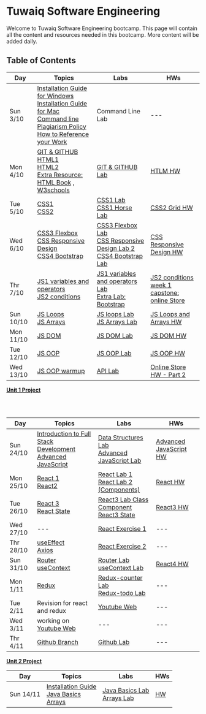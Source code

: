 # Tuwaiq Software Engineering

Welcome to Tuwaiq Software Engineering bootcamp.
This page will contain all the content and resources needed in this bootcamp. More content will be added daily.

## Table of Contents

| Day         | Topics      | Labs        | HWs |
| ----------- | ----------- | ----------- | --- |
| Sun 3/10    | [Installation Guide for Windows](https://github.com/Tuwaiq-SE-Riyadh/students-content/blob/main/slides/week1/Windows_Installation_Guide.pdf) <br> [Installation Guide for Mac](https://github.com/Tuwaiq-SE-Riyadh/students-content/blob/main/slides/week1/Mac_Installation_Guide.pdf) <br> [Command line](https://github.com/Tuwaiq-SE-Riyadh/students-content/blob/main/slides/week1/Command_Line.pdf) <br> [Plagiarism Policy](https://www.dropbox.com/sh/e533hpeddk382u5/AACsj8gievyt1rP4NXrkkCiOa/Certified%20Full%20Stack%20Web%20Developer%20Bootcamp/Level%201%3A%20Web%20Development%20Essentials/Task%201/Additional%20reading/Additional%20Reading%20-%20Plagiarism%20Policy.pdf?dl=0) <br> [How to Reference your Work](https://www.dropbox.com/sh/e533hpeddk382u5/AABOgllceZsIrrcd-plSMulna/Certified%20Full%20Stack%20Web%20Developer%20Bootcamp/Level%201%3A%20Web%20Development%20Essentials/Task%201/Additional%20reading/How%20to%20Reference%20your%20Work.pdf?dl=0)      | Command Line Lab      | --- |
| Mon 4/10    | [GIT & GITHUB](https://github.com/Tuwaiq-SE-Riyadh/students-content/blob/main/slides/week1/intro_to_git.pdf) <br> [HTML1](https://github.com/Tuwaiq-SE-Riyadh/students-content/blob/main/slides/week1/HTML1.pdf) <br> [HTML2](https://github.com/Tuwaiq-SE-Riyadh/students-content/blob/main/slides/week1/HTML2.pdf) <br> [Extra Resource: HTML Book](https://www.dropbox.com/sh/e533hpeddk382u5/AAD74heoU3vsMwuVNeexIQeba/Certified%20Full%20Stack%20Web%20Developer%20Bootcamp/Level%201%3A%20Web%20Development%20Essentials/Task%201/Additional%20reading?dl=0&preview=HTML5NotesForProfessionals.pdf&subfolder_nav_tracking=1) , [W3schools](https://www.w3schools.com/)  | [GIT & GITHUB Lab](https://github.com/Tuwaiq-SE-Riyadh/week01_day02_gitGithub) | [HTLM HW](https://github.com/Tuwaiq-SE-Riyadh/week01_day02_HTML)|
| Tue 5/10    | [CSS1](https://github.com/Tuwaiq-SE-Riyadh/students-content/blob/main/slides/week1/CSS1.pdf) <br> [CSS2](https://github.com/Tuwaiq-SE-Riyadh/students-content/blob/main/slides/week1/CSS2.pdf) | [CSS1 Lab](https://github.com/Tuwaiq-SE-Riyadh/week01_day03_CSS1) <br> [CSS1 Horse Lab](https://github.com/Tuwaiq-SE-Riyadh/week01_day03_CSS2_Horse) | [CSS2 Grid HW](https://github.com/Tuwaiq-SE-Riyadh/Week1_Day3_CSSGrid)
| Wed 6/10    | [CSS3 Flexbox](https://github.com/Tuwaiq-SE-Riyadh/students-content/blob/main/slides/week1/CSS3_Flexbox.pdf) <br> [CSS  Responsive Design](https://github.com/Tuwaiq-SE-Riyadh/students-content/blob/main/slides/week1/Responsive_Design.pdf) <br> [CSS4 Bootstrap](https://github.com/Tuwaiq-SE-Riyadh/students-content/blob/main/slides/week1/CSS_Bootstrap.pdf) | [CSS3 Flexbox Lab](https://github.com/Tuwaiq-SE-Riyadh/week01_day04_FlexBox) <br> [CSS Responsive Design Lab 2](https://github.com/Tuwaiq-SE-Riyadh/week01_day04_ResponsiveDesign_2) <br> [CSS4 Bootstrap Lab](https://github.com/Tuwaiq-SE-Riyadh/week01_day04_Bootstrap) | [CSS Responsive Design HW](https://github.com/Tuwaiq-SE-Riyadh/week01_day04_ResponsiveDesign_1)
| Thr 7/10    | [JS1 variables and operators](https://github.com/Tuwaiq-SE-Riyadh/students-content/blob/main/slides/week1/JS1_variables_and_operators.pdf) <br> [JS2 conditions](https://github.com/Tuwaiq-SE-Riyadh/students-content/blob/main/slides/week1/JS2_conditions.pdf) | [JS1 variables and operators Lab](https://github.com/Tuwaiq-SE-Riyadh/week01_day05_JS_variables_conditions) <br> [Extra Lab: Bootstrap](https://github.com/Tuwaiq-SE-Riyadh/W01D05-Bootstrap-Lab) | [JS2 conditions](https://github.com/Tuwaiq-SE-Riyadh/week01_day05_JS_conditions) <br> [week 1 capstone: online Store](https://github.com/Tuwaiq-SE-Riyadh/W01D05-HW) |
| Sun 10/10    | [JS Loops](https://github.com/Tuwaiq-SE-Riyadh/students-content/blob/main/slides/week2/JS2_loop.pdf) <br> [JS Arrays](https://github.com/Tuwaiq-SE-Riyadh/students-content/blob/main/slides/week2/JS4_Arrays.pdf) | [JS loops Lab](https://github.com/Tuwaiq-SE-Riyadh/week02_day06_JS_loops) <br> [JS Arrays Lab](https://github.com/Tuwaiq-SE-Riyadh/week02_day06_JS_arrays) | [JS Loops and Arrays HW](https://github.com/Tuwaiq-SE-Riyadh/week02_day06_JS_arrays_loops_HW) |
| Mon 11/10    | [JS DOM](https://github.com/Tuwaiq-SE-Riyadh/students-content/blob/main/slides/week2/JS_Scripting_EventHandiling.pdf) | [JS DOM Lab](https://github.com/Tuwaiq-SE-Riyadh/week02_day07_JS_DOM) | [JS DOM HW](https://github.com/Tuwaiq-SE-Riyadh/week02_day07_JS_DOM_HW) |
| Tue 12/10    | [JS OOP](https://github.com/Tuwaiq-SE-Riyadh/students-content/blob/main/slides/week2/JS5_OOP.pdf) | [JS OOP Lab](https://github.com/Tuwaiq-SE-Riyadh/week02_day08_JS_OOP) | [JS OOP HW](https://github.com/Tuwaiq-SE-Riyadh/week02_day08_JS_OOP_HW) |
| Wed 13/10    | [JS OOP warmup](https://github.com/Tuwaiq-SE-Riyadh/week02_day09_warmup_OOP) | [API Lab](https://github.com/Tuwaiq-SE-Riyadh/week02_day09_API) | [Online Store HW - Part 2](https://github.com/Tuwaiq-SE-Riyadh/week02_day09_OnlineStore_part2_HW) |

**[Unit 1 Project](https://github.com/Tuwaiq-SE-Riyadh/Project-Unit-1)**

<br><br>

| Day         | Topics      | Labs        | HWs |
| ----------- | ----------- | ----------- | --- |
| Sun 24/10   | [Introduction to Full Stack Development](https://github.com/Tuwaiq-SE-Riyadh/students-content/blob/main/slides/week4/Intoduction_to_full_stack_development.pdf) <br> [Advanced JavaScript](https://github.com/Tuwaiq-SE-Riyadh/students-content/blob/main/slides/week4/Advance_JavaScript.pdf)     | [Data Structures Lab](https://github.com/Tuwaiq-SE-Riyadh/week04_day16_Data_Structure) <br> [Advanced JavaScript Lab](https://github.com/Tuwaiq-SE-Riyadh/week04_day16_AdvancedJS)   | [Advanced JavaScript HW](https://github.com/Tuwaiq-SE-Riyadh/week04_day16_AdvancedJS_HW) |
| Mon 25/10   | [React 1](https://github.com/Tuwaiq-SE-Riyadh/students-content/blob/main/slides/week4/React1.pdf) <br> [React2](https://github.com/Tuwaiq-SE-Riyadh/students-content/blob/main/slides/week4/React2.pdf)     |    [React Lab 1](https://github.com/Tuwaiq-SE-Riyadh/week04_day17_React) <br> [React Lab 2 (Components)](https://github.com/Tuwaiq-SE-Riyadh/week04_day17_React_Components)   | [React HW](https://github.com/Tuwaiq-SE-Riyadh/week04_day17_React_HW) |
| Tue 26/10   | [React 3](https://github.com/Tuwaiq-SE-Riyadh/students-content/blob/main/slides/week4/React3.pdf) <br> [React State](https://github.com/Tuwaiq-SE-Riyadh/students-content/blob/main/slides/week4/State_Manipulation.pdf) |    [React3 Lab Class Component](https://github.com/Tuwaiq-SE-Riyadh/week04_day18_class_component) <br> [React3 State](https://github.com/Tuwaiq-SE-Riyadh/week04_day18_State)   | [React3 HW](https://github.com/Tuwaiq-SE-Riyadh/week04_day18_class_component_HW) |
| Wed 27/10   | --- | [React Exercise 1](https://github.com/Tuwaiq-SE-Riyadh/react-project) | --- |
| Thr 28/10   | [useEffect](https://github.com/Tuwaiq-SE-Riyadh/students-content/blob/main/slides/week4/useEffect_Hook.pdf) <br> [Axios](https://github.com/Tuwaiq-SE-Riyadh/students-content/blob/main/slides/week4/Axios.pdf) | [React Exercise 2](https://github.com/Tuwaiq-SE-Riyadh/react-exercise-2) | --- |
| Sun 31/10   | [Router](https://github.com/Tuwaiq-SE-Riyadh/students-content/blob/main/slides/week5/Router.pdf) <br> [useContext](https://github.com/Tuwaiq-SE-Riyadh/students-content/blob/main/slides/week5/useContext.pdf) | [Router Lab](https://github.com/maryam-balabeed/week04_day21_Router) <br> [useContext Lab](https://github.com/Tuwaiq-SE-Riyadh/week4-day21-useContext-Lab)| [React4 HW](https://github.com/Tuwaiq-SE-Riyadh/week05_day21_HW)  |
| Mon 1/11   | [Redux](https://github.com/Tuwaiq-SE-Riyadh/students-content/blob/main/slides/week5/Redux.pptx.pdf) | [Redux-counter Lab](https://github.com/Tuwaiq-SE-Riyadh/week05-day22-Redux-Counter) <br> [Redux-todo Lab](https://github.com/Tuwaiq-SE-Riyadh/week05-day22-Redux-Todo-lab)| ---  |
| Tue 2/11   | Revision for react and redux | [Youtube Web](https://github.com/Tuwaiq-SE-Riyadh/week05-day23-MiniProject) | ---  |
| Wed 3/11   | working on [Youtube Web](https://github.com/Tuwaiq-SE-Riyadh/week05-day23-MiniProject) | --- | ---  |
| Thr 4/11   | [Github Branch](https://github.com/Tuwaiq-SE-Riyadh/Github-Workflow)  | [Github Lab](https://github.com/Tuwaiq-SE-Riyadh/week05-day25-Github-Lab) | ---  |

**[Unit 2 Project](https://github.com/Tuwaiq-SE-Riyadh/Unit2-Project/blob/master/Readme.md)**

| Day               | Topics            | Labs            | HWs     |
| ----------------- | ----------------- | --------------- | ------- |
| Sun 14/11   | [Installation Guide](https://github.com/Tuwaiq-SE-Riyadh/Installation-Guide/blob/master/Readme.md) <br> [Java Basics](https://github.com/Tuwaiq-SE-Riyadh/students-content/blob/main/slides/week7/SE%20L2T02%20-%20Introduction%20to%20Java%20Programming%20I%20-%20Java%20Basics.pdf) <br> [Arrays](https://github.com/Tuwaiq-SE-Riyadh/students-content/blob/main/slides/week7/SE%20L2T03%20-%20Introduction%20to%20Java%20Programming%20II%20-%20Data%20Structures.pdf)   |      [Java Basics Lab](https://github.com/Tuwaiq-SE-Riyadh/W07D01-Java-basics-Lab) <br> [Arrays Lab  ](https://github.com/Tuwaiq-SE-Riyadh/W07D01-Arrays-lab)    |      [HW](https://github.com/Tuwaiq-SE-Riyadh/W07D01-HW)    |

